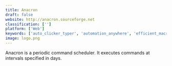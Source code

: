 ```yaml
---
title: Anacron
draft: false 
website: http://anacron.sourceforge.net
classification: ['']
platform: ['Web']
keywords: ['auto_clicker_typer', 'automation_anywhere', 'efficient_macro_recorder', 'free_alarm_clock', 'insane_alarm', 'mac_cli', 'macro_recorder', 'macro_scheduler', 'scheduled_tasks', 'system_scheduler', 'tinytask', 'visualcron', 'you-get', 'z-cron', 'fcron', 'incron', 'mcron', 'speedtest-cli']
image: logo.png
---
```

Anacron is a periodic command scheduler. It executes commands at intervals specified in days.